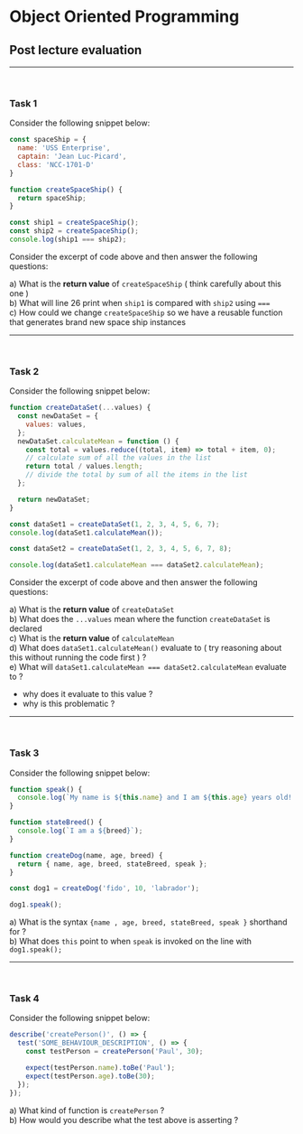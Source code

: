 # Object Oriented Programming

## Post lecture evaluation

---

&nbsp;

### Task 1

Consider the following snippet below:

```js
const spaceShip = {
  name: 'USS Enterprise',
  captain: 'Jean Luc-Picard',
  class: 'NCC-1701-D'
}

function createSpaceShip() {
  return spaceShip;
}

const ship1 = createSpaceShip();
const ship2 = createSpaceShip();
console.log(ship1 === ship2);
```

Consider the excerpt of code above and then answer the following questions:

a) What is the **return value** of `createSpaceShip` ( think carefully about this one ) </br>
b) What will line 26 print when `ship1` is compared with `ship2` using `===`</br>
c) How could we change `createSpaceShip` so we have a reusable function that generates brand new space ship instances

---

&nbsp;

### Task 2

Consider the following snippet below:

```js
function createDataSet(...values) {
  const newDataSet = {
    values: values,
  };
  newDataSet.calculateMean = function () {
    const total = values.reduce((total, item) => total + item, 0);
    // calculate sum of all the values in the list
    return total / values.length;
    // divide the total by sum of all the items in the list
  };

  return newDataSet;
}

const dataSet1 = createDataSet(1, 2, 3, 4, 5, 6, 7);
console.log(dataSet1.calculateMean());

const dataSet2 = createDataSet(1, 2, 3, 4, 5, 6, 7, 8);

console.log(dataSet1.calculateMean === dataSet2.calculateMean);
```

Consider the excerpt of code above and then answer the following questions:

a) What is the **return value** of `createDataSet`</br>
b) What does the `...values` mean where the function `createDataSet` is declared</br>
c) What is the **return value** of `calculateMean`</br>
d) What does `dataSet1.calculateMean()` evaluate to ( try reasoning about this without running the code first ) ?</br>
e) What will `dataSet1.calculateMean === dataSet2.calculateMean` evaluate to ?

- why does it evaluate to this value ?
- why is this problematic ?

---

&nbsp;

### Task 3

Consider the following snippet below:

```js
function speak() {
  console.log(`My name is ${this.name} and I am ${this.age} years old! Woof woof!`);
}

function stateBreed() {
  console.log(`I am a ${breed}`);
}

function createDog(name, age, breed) {
  return { name, age, breed, stateBreed, speak };
}

const dog1 = createDog('fido', 10, 'labrador');

dog1.speak();
```

a) What is the syntax `{name , age, breed, stateBreed, speak }` shorthand for ?</br>
b) What does `this` point to when `speak` is invoked on the line with `dog1.speak();`

---

&nbsp;

### Task 4

Consider the following snippet below:

```js
describe('createPerson()', () => {
  test('SOME_BEHAVIOUR_DESCRIPTION', () => {
    const testPerson = createPerson('Paul', 30);

    expect(testPerson.name).toBe('Paul');
    expect(testPerson.age).toBe(30);
  });
});
```

a) What kind of function is `createPerson` ?</br>
b) How would you describe what the test above is asserting ?</br>
